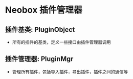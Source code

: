# Neobox 插件管理器

## 插件基类: PluginObject

- 所有的插件的基类，定义一些接口由插件管理器调用

## 插件管理器: PluginMgr

- 管理所有插件，包括导入插件，导出插件，插件之间的通信等
